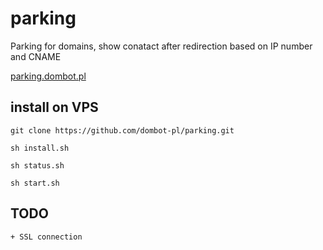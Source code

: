 # parking
Parking for domains, show conatact after redirection based on IP number and CNAME

[parking.dombot.pl](https://parking.dombot.pl/)

## install on VPS

    git clone https://github.com/dombot-pl/parking.git
    
    sh install.sh
    
    sh status.sh
    
    sh start.sh
    
## TODO
    + SSL connection    